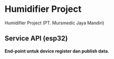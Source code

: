 # Humidifier Project
Humidifier Project (PT. Mursmedic Jaya Mandiri)

## Service API (esp32)
#### End-point untuk device register dan publish data.
